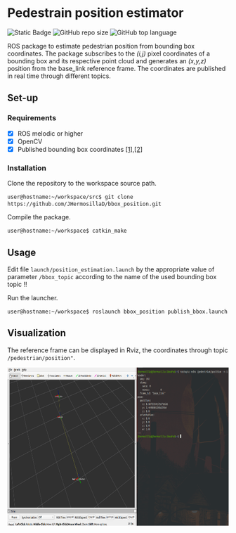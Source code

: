 # Pedestrain position estimator
![Static Badge](https://img.shields.io/badge/ros%20-%20noetic%20-blue) ![GitHub repo size](https://img.shields.io/github/repo-size/jhermosillad/bbox_position)
 ![GitHub top language](https://img.shields.io/github/languages/top/jhermosillad/bbox_position) 

ROS package to estimate pedestrian position from bounding box coordinates. The package subscribes to the _(i,j)_ pixel coordinates of a bounding box and its respective point cloud and generates an _(x,y,z)_ position from the base_link reference frame. The coordinates are published in real time through different topics.
## Set-up
### Requirements
- [x] ROS melodic or higher
- [x] OpenCV
- [x] Published bounding box coordinates [[1]](https://github.com/JHermosillaD/hog/tree/main),[[2]](https://github.com/JHermosillaD/haar_cascade)
### Installation
Clone the repository to the workspace source path.
```
user@hostname:~/workspace/src$ git clone https://github.com/JHermosillaD/bbox_position.git
```
Compile the package.
```
user@hostname:~/workspace$ catkin_make
```
## Usage
Edit file `launch/position_estimation.launch` by the appropriate value of parameter `/bbox_topic` according to the name of the used bounding box topic :bangbang:

Run the launcher.
```
user@hostname:~/workspace$ roslaunch bbox_position publish_bbox.launch
```
## Visualization
The reference frame can be displayed in Rviz, the coordinates through topic `/pedestrian/position"`.

<img width="605" height="360" src="/pos-min.png"> 
